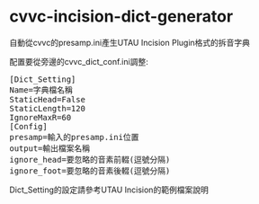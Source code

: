 # cvvc-incision-dict-generator

自動從cvvc的presamp.ini產生UTAU Incision Plugin格式的拆音字典  

配置要從旁邊的cvvc_dict_conf.ini調整:  
<pre>
[Dict_Setting]
Name=字典檔名稱
StaticHead=False
StaticLength=120
IgnoreMaxR=60
[Config]
presamp=輸入的presamp.ini位置
output=輸出檔案名稱
ignore_head=要忽略的音素前輟(逗號分隔)
ignore_foot=要忽略的音素後輟(逗號分隔)
</pre>
Dict_Setting的設定請參考UTAU Incision的範例檔案說明

